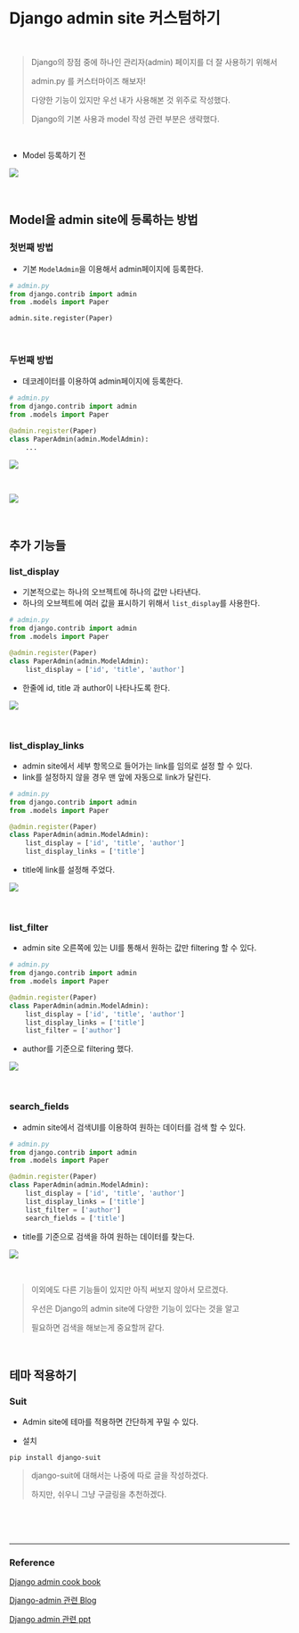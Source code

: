 # Django admin site 커스텀하기

<br/>

> Django의 장점 중에 하나인 관리자(admin) 페이지를 더 잘 사용하기 위해서
>
> admin.py 를 커스터마이즈 해보자!
>
> 다양한 기능이 있지만 우선 내가 사용해본 것 위주로 작성했다.
>
> 
>
> Django의 기본 사용과 model 작성 관련 부분은 생략했다.

<br/>

- Model 등록하기 전

![](./img/admin-1.PNG)

<br/>

## Model을 admin site에 등록하는 방법

### 첫번째 방법

- 기본 `ModelAdmin`을 이용해서 admin페이지에 등록한다.

```python
# admin.py
from django.contrib import admin
from .models import Paper

admin.site.register(Paper)
```



<br/>

### 두번째 방법

- 데코레이터를 이용하여 admin페이지에 등록한다.

```python
# admin.py
from django.contrib import admin
from .models import Paper

@admin.register(Paper)
class PaperAdmin(admin.ModelAdmin):
    ...
```



![](./img/admin-2.PNG)

<br/>

![](./img/paper-1.PNG)



<br/>

## 추가 기능들

### list_display

- 기본적으로는 하나의 오브젝트에 하나의 값만 나타낸다.
- 하나의 오브젝트에 여러 값을 표시하기 위해서 `list_display`를 사용한다.



```python
# admin.py
from django.contrib import admin
from .models import Paper

@admin.register(Paper)
class PaperAdmin(admin.ModelAdmin):
    list_display = ['id', 'title', 'author']
```



- 한줄에 id, title 과 author이 나타나도록 한다. 

![](./img/list_display.PNG)



<br/>

### list_display_links

- admin site에서 세부 항목으로 들어가는 link를 임의로 설정 할 수 있다.
- link를 설정하지 않을 경우 맨 앞에 자동으로 link가 달린다.



```python
# admin.py
from django.contrib import admin
from .models import Paper

@admin.register(Paper)
class PaperAdmin(admin.ModelAdmin):
    list_display = ['id', 'title', 'author']
    list_display_links = ['title']
```



- title에 link를 설정해 주었다.

![](./img/list_display_link.PNG)



<br/>

### list_filter

- admin site 오른쪽에 있는 UI를 통해서 원하는 값만 filtering 할 수 있다.



```python
# admin.py
from django.contrib import admin
from .models import Paper

@admin.register(Paper)
class PaperAdmin(admin.ModelAdmin):
    list_display = ['id', 'title', 'author']
    list_display_links = ['title']
    list_filter = ['author']
```



- author를 기준으로 filtering 했다.

![](./img/filter.PNG)



<br/>

### search_fields

- admin site에서 검색UI를 이용하여 원하는 데이터를 검색 할 수 있다.



```python
# admin.py
from django.contrib import admin
from .models import Paper

@admin.register(Paper)
class PaperAdmin(admin.ModelAdmin):
    list_display = ['id', 'title', 'author']
    list_display_links = ['title']
    list_filter = ['author']
    search_fields = ['title']
```



- title를 기준으로 검색을 하여 원하는 데이터를 찾는다.

![](./img/search.PNG)



<br/>

> 이외에도 다른 기능들이 있지만 아직 써보지 않아서 모르겠다.
>
> 우선은 Django의 admin site에 다양한 기능이 있다는 것을 알고 
>
> 필요하면 검색을 해보는게 중요할꺼 같다.



<br/>

## 테마 적용하기

### Suit

- Admin site에 테마를 적용하면 간단하게  꾸밀 수 있다.



- 설치

```
pip install django-suit
```



> django-suit에 대해서는 나중에 따로 글을 작성하겠다.
>
> 하지만, 쉬우니 그냥 구글링을 추천하겠다.





<br/><br/><br/>

-----------------

### Reference

[Django admin cook book](http://books.agiliq.com/projects/django-admin-cookbook/en/latest/index.html)

[Django-admin 관련 Blog]( [https://ssungkang.tistory.com/entry/Django-admin-%E1%84%91%E1%85%A6%E1%84%8B%E1%85%B5%E1%84%8C%E1%85%B5-%E1%84%92%E1%85%AD%E1%84%8B%E1%85%B2%E1%86%AF%E1%84%8C%E1%85%A5%E1%86%A8%E1%84%8B%E1%85%B3%E1%84%85%E1%85%A9-%E1%84%83%E1%85%A1%E1%84%85%E1%85%AE%E1%84%80%E1%85%B5](https://ssungkang.tistory.com/entry/Django-admin-페이지-효율적으로-다루기) )

[Django admin 관련 ppt](https://www.slideshare.net/bbayoung7849/djangoadminsitecustomexample)